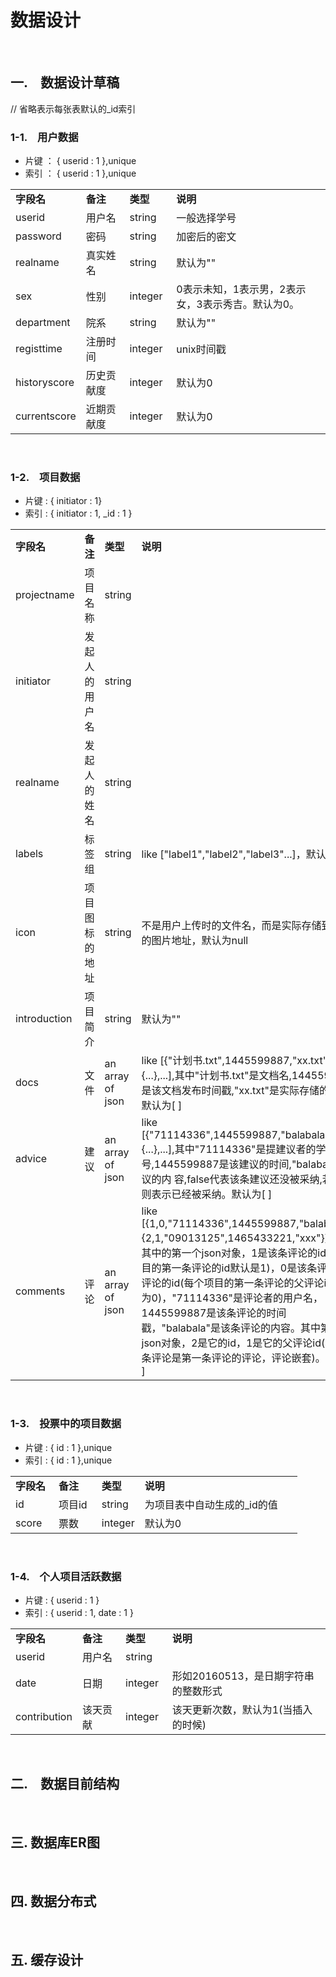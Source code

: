 # 数据设计 #
<br/>


## 一.　数据设计草稿 ##
// 省略表示每张表默认的_id索引

### 1-1.　用户数据 ###
* 片键 ： { userid : 1 },unique
* 索引 ： { userid : 1 },unique
<table>
    <tr>
        <td width="15%"><strong>字段名</strong></td>
        <td width="15%"><strong>备注</strong></td>
        <td width="15%"><strong>类型</strong></td>
        <td width="55%"><strong>说明</strong></td>
    </tr>
    <tr>
        <td width="15%">userid</td>
        <td width="15%">用户名</td>
        <td width="15%">string</td>
        <td width="55%">一般选择学号</td>
    </tr>
    <tr>
        <td width="15%">password</td>
        <td width="15%">密码</td>
        <td width="15%">string</td>
        <td width="55%">加密后的密文</td>
    </tr>
    <tr>
        <td width="15%">realname</td>
        <td width="15%">真实姓名</td>
        <td width="15%">string</td>
        <td width="55%">默认为""</td>
    </tr>
    <tr>
        <td width="15%">sex</td>
        <td width="15%">性别</td>
        <td width="15%">integer</td>
        <td width="55%">0表示未知，1表示男，2表示女，3表示秀吉。默认为0。</td>
    </tr>
    <tr>
        <td width="15%">department</td>
        <td width="15%">院系</td>
        <td width="15%">string</td>
        <td width="55%">默认为""</td>
    </tr>
    <tr>
        <td width="15%">registtime</td>
        <td width="15%">注册时间</td>
        <td width="15%">integer</td>
        <td width="55%">unix时间戳</td>
    </tr>
    <tr>
        <td width="15%">historyscore</td>
        <td width="15%">历史贡献度</td>
        <td width="15%">integer</td>
        <td width="55%">默认为0</td>
    </tr>
    <tr>
        <td width="15%">currentscore</td>
        <td width="15%">近期贡献度</td>
        <td width="15%">integer</td>
        <td width="55%">默认为0</td>
    </tr>
</table>
<br/>

### 1-2.　项目数据 ###
* 片键 : { initiator : 1}
* 索引 : { initiator : 1, _id : 1 }
<table>
    <tr>
        <td width="15%"><strong>字段名</strong></td>
        <td width="15%"><strong>备注</strong></td>
        <td width="15%"><strong>类型</strong></td>
        <td width="55%"><strong>说明</strong></td>
    </tr>
    <tr>
        <td width="15%">projectname</td>
        <td width="15%">项目名称</td>
        <td width="15%">string</td>
        <td width="55%"></td>
    </tr>
    <tr>
        <td width="15%">initiator</td>
        <td width="15%">发起人的用户名</td>
        <td width="15%">string</td>
        <td width="55%"></td>
    </tr>
    <tr>
        <td width="15%">realname</td>
        <td width="15%">发起人的姓名</td>
        <td width="15%">string</td>
        <td width="55%"></td>
    </tr>
    <tr>
        <td width="15%">labels</td>
        <td width="15%">标签组</td>
        <td width="15%">string</td>
        <td width="55%">like ["label1","label2","label3"...]，默认为[ ]</td>
    </tr>
    <tr>
        <td width="15%">icon</td>
        <td width="15%">项目图标的地址</td>
        <td width="15%">string</td>
        <td width="55%">不是用户上传时的文件名，而是实际存储到服务端的图片地址，默认为null</td>
    </tr>
    <tr>
        <td width="15%">introduction</td>
        <td width="15%">项目简介</td>
        <td width="15%">string</td>
        <td width="55">默认为""</td>
    </tr>
    <tr>
        <td width="15%">docs</td>
        <td width="15%">文件</td>
        <td width="15">an array of json</td>
        <td width="55%">
            like [{"计划书.txt",1445599887,"xx.txt"},{...},...],其中"计划书.txt"是文档名,1445599887是该文档发布时间戳,"xx.txt"是实际存储的位置。默认为[ ]
        </td>
    </tr>
    <tr>
        <td width="15%">advice</td>
        <td width="15%">建议</td>
        <td widht="15%">an array of json</td>
        <td width="55%">
            like [{"71114336",1445599887,"balabala",false},{...},...],其中"71114336"是提建议者的学号,1445599887是该建议的时间,"balabala"是建议的内 容,false代表该条建议还没被采纳,若是true则表示已经被采纳。默认为[ ]
        </td>
    </tr>
    <tr>
        <td width="15%">comments</td>
        <td width="15%">评论</td>
        <td width="15%">an array of json</td>
        <td width="55%">like [{1,0,"71114336",1445599887,"balabala"},{2,1,"09013125",1465433221,"xxx"}]。比如其中的第一个json对象，1是该条评论的id(每个项目的第一条评论的id默认是1)，0是该条评论的父评论的id(每个项目的第一条评论的父评论id默认为0)，"71114336"是评论者的用户名，1445599887是该条评论的时间戳，"balabala"是该条评论的内容。其中第二个json对象，2是它的id，1是它的父评论id(表示这条评论是第一条评论的评论，评论嵌套)。默认为[ ]</td>
    </tr>
</table>
<br/>

### 1-3.　投票中的项目数据 ###
* 片键 : { id : 1 },unique
* 索引 : { id : 1 },unique
<table>
    <tr>
        <td width="15%"><strong>字段名</strong></td>
        <td width="15%"><strong>备注</strong></td>
        <td width="15%"><strong>类型</strong></td>
        <td width="55%"><strong>说明</strong></td>
    </tr>
    <tr>
        <td width="15%">id</td>
        <td width="15%">项目id</td>
        <td width="15%">string</td>
        <td width="55%">为项目表中自动生成的_id的值</td>
    </tr>
    <tr>
        <td width="15%">score</td>
        <td width="15%">票数</td>
        <td width="15%">integer</td>
        <td width="55%">默认为0</td>
    </tr>
</table>
<br/>

### 1-4.　个人项目活跃数据 ###
* 片键 : { userid : 1 }
* 索引 : { userid : 1, date : 1 }
<table>
    <tr>
        <td width="15%"><strong>字段名</strong></td>
        <td width="15%"><strong>备注</strong></td>
        <td width="15%"><strong>类型</strong></td>
        <td width="55%"><strong>说明</strong></td>
    </tr>
    <tr>
        <td width="15%">userid</td>
        <td width="15%">用户名</td>
        <td width="15%">string</td>
        <td width="55%"></td>
    </tr>
    <tr>
        <td width="15%">date</td>
        <td width="15%">日期</td>
        <td width="15%">integer</td>
        <td width="55%">形如20160513，是日期字符串的整数形式</td>
    </tr>
    <tr>
        <td width="15%">contribution</td>
        <td width="15%">该天贡献</td>
        <td width="15%">integer</td>
        <td width="55%">该天更新次数，默认为1(当插入的时候)</td>
    </tr>
</table>
<br/>


## 二.　数据目前结构 ##
<br/>

## 三. 数据库ER图 ##
<br/>

## 四. 数据分布式 ##
<br/>

## 五. 缓存设计 ##
<br/>